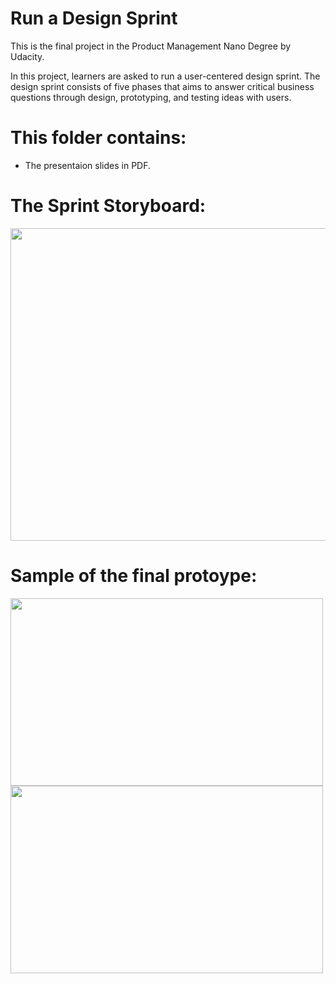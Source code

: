 # Run a Design Sprint 

This is the final project in the Product Management Nano Degree by Udacity.

In this project, learners are asked to run a user-centered design sprint. The design sprint consists of five phases that aims to answer critical business questions through design, prototyping, and testing ideas with users. 

# This folder contains:

- The presentaion slides in PDF.


# The Sprint Storyboard: 


<img src="https://user-images.githubusercontent.com/67848891/112342017-f6688d80-8cd2-11eb-8828-17cb70642c01.png" width="650" height="500" >


# Sample of the final protoype: 


<img src="https://user-images.githubusercontent.com/67848891/112339183-7e00cd00-8cd0-11eb-92c9-232d42fe98bf.png" width="500" height="300" >


<img src="https://user-images.githubusercontent.com/67848891/112341543-8eb24280-8cd2-11eb-91a5-7965e3738f37.png" width="500" height="300" >
 
